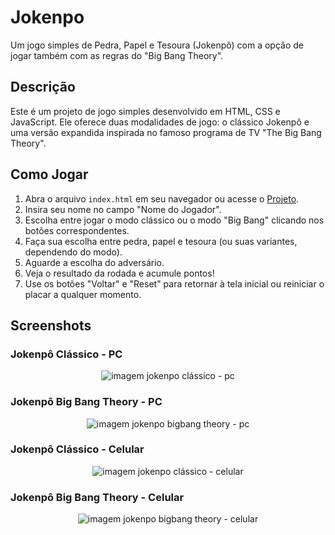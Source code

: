 # Jokenpo

Um jogo simples de Pedra, Papel e Tesoura (Jokenpô) com a opção de jogar também com as regras do "Big Bang Theory".

## Descrição

Este é um projeto de jogo simples desenvolvido em HTML, CSS e JavaScript. Ele oferece duas modalidades de jogo: o clássico Jokenpô e uma versão expandida inspirada no famoso programa de TV "The Big Bang Theory".

## Como Jogar

1. Abra o arquivo `index.html` em seu navegador ou acesse o [Projeto](https://jokenporesponsive.netlify.app/).
2. Insira seu nome no campo "Nome do Jogador".
3. Escolha entre jogar o modo clássico ou o modo "Big Bang" clicando nos botões correspondentes.
4. Faça sua escolha entre pedra, papel e tesoura (ou suas variantes, dependendo do modo).
5. Aguarde a escolha do adversário.
6. Veja o resultado da rodada e acumule pontos!
7. Use os botões "Voltar" e "Reset" para retornar à tela inicial ou reiniciar o placar a qualquer momento.

## Screenshots

### Jokenpô Clássico - PC
<div align="center">
  <img src="https://github.com/RenanMinichillo/schedule/blob/main/DevClub/JAVASCRIPT/M%C3%B3dulo%204/Sheldon%20Jokenp%C3%B4/assets/jokenpo.png?raw=true" alt="imagem jokenpo clássico - pc">
</div>

### Jokenpô Big Bang Theory - PC
<div align="center">
  <img src="https://github.com/RenanMinichillo/schedule/blob/main/DevClub/JAVASCRIPT/M%C3%B3dulo%204/Sheldon%20Jokenp%C3%B4/assets/jokenpoo.png?raw=true" alt="imagem jokenpo bigbang theory - pc">
</div>

### Jokenpô Clássico - Celular
<div align="center">
  <img src="https://github.com/RenanMinichillo/schedule/blob/main/DevClub/JAVASCRIPT/M%C3%B3dulo%204/Sheldon%20Jokenp%C3%B4/assets/jokenpo1.png?raw=true" alt="imagem jokenpo clássico - celular" style="margin: 0 10px;">
</div>

### Jokenpô Big Bang Theory - Celular
<div align="center">
  <img src="https://github.com/RenanMinichillo/schedule/blob/main/DevClub/JAVASCRIPT/M%C3%B3dulo%204/Sheldon%20Jokenp%C3%B4/assets/jokenpo2.png?raw=true" alt="imagem jokenpo bigbang theory - celular" style="margin: 0 10px;">
</div>
